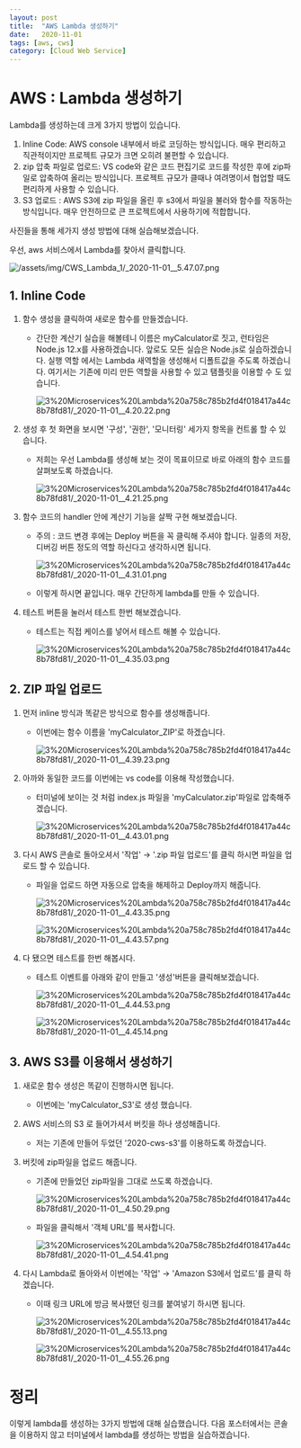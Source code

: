 ```yaml
---
layout: post
title:  "AWS Lambda 생성하기"
date:   2020-11-01
tags: [aws, cws]
category: [Cloud Web Service]
---
```


# AWS : Lambda 생성하기

Lambda를 생성하는데 크게 3가지 방법이 있습니다.

1. Inline Code: AWS console 내부에서 바로 코딩하는 방식입니다. 매우 편리하고 직관적이지만 프로젝트 규모가 크면 오히려 불편할 수 있습니다.
2. zip 압축 파일로 업로드: VS code와 같은 코드 편집기로 코드를 작성한 후에 zip파일로 압축하여 올리는 방식입니다. 프로젝트 규모가 클때나 여려명이서 협업할 때도 편리하게 사용할 수 있습니다.
3. S3 업로드 : AWS S3에 zip 파일을 올린 후 s3에서 파일을 불러와 함수를 작동하는 방식입니다. 매우 안전하므로 큰 프로젝트에서 사용하기에 적합합니다.

사진들을 통해 세가지 생성 방법에 대해 실습해보겠습니다.

우선, aws 서비스에서 Lambda를 찾아서 클릭합니다.

![/assets/img/CWS_Lambda_1/_2020-11-01__5.47.07.png](3%20Microservices%20Lambda%20a758c785b2fd4f018417a44c8b78fd81/_2020-11-01__5.47.07.png)

## 1. Inline Code

1. 함수 생성을 클릭하여 새로운 함수를 만들겠습니다.
    - 간단한 계산기 실습을 해볼테니 이름은 myCalculator로 짓고, 런타임은 Node.js 12.x를 사용하겠습니다. 앞로도 모든 실습은 Node.js로 실습하겠습니다. 실행 역할 에서는 Lambda 새역할을 생성해서 디폴트값을 주도록 하겠습니다. 여기서는 기존에 미리 만든 역할을 사용할 수 있고 탬플릿을 이용할 수 도 있습니다.

        ![3%20Microservices%20Lambda%20a758c785b2fd4f018417a44c8b78fd81/_2020-11-01__4.20.22.png](3%20Microservices%20Lambda%20a758c785b2fd4f018417a44c8b78fd81/_2020-11-01__4.20.22.png)

2. 생성 후 첫 화면을 보시면 '구성', '권한', '모니터링' 세가지 항목을 컨트롤 할 수 있습니다. 
    - 저희는 우선 Lambda를 생성해 보는 것이 목표이므로 바로 아래의 함수 코드를 살펴보도록 하겠습니다.

        ![3%20Microservices%20Lambda%20a758c785b2fd4f018417a44c8b78fd81/_2020-11-01__4.21.25.png](3%20Microservices%20Lambda%20a758c785b2fd4f018417a44c8b78fd81/_2020-11-01__4.21.25.png)

3. 함수 코드의 handler 안에 계산기 기능을 살짝 구현 해보겠습니다.
    - 주의 : 코드 변경 후에는 Deploy 버튼을 꼭 클릭해 주셔야 합니다. 일종의 저장, 디버깅 버튼 정도의 역할 하신다고 생각하시면 됩니다.

        ![3%20Microservices%20Lambda%20a758c785b2fd4f018417a44c8b78fd81/_2020-11-01__4.31.01.png](3%20Microservices%20Lambda%20a758c785b2fd4f018417a44c8b78fd81/_2020-11-01__4.31.01.png)

    - 이렇게 하시면 끝입니다. 매우 간단하게 lambda를 만들 수 있습니다.

4. 테스트 버튼을 눌러서 테스트 한번 해보겠습니다.
    - 테스트는 직접 케이스를 넣어서 테스트 해볼 수 있습니다.

        ![3%20Microservices%20Lambda%20a758c785b2fd4f018417a44c8b78fd81/_2020-11-01__4.35.03.png](3%20Microservices%20Lambda%20a758c785b2fd4f018417a44c8b78fd81/_2020-11-01__4.35.03.png)

## 2. ZIP 파일 업로드

1. 먼저 inline 방식과 똑같은 방식으로 함수를 생성해줍니다. 
    - 이번에는 함수 이름을 'myCalculator_ZIP'로 하겠습니다.

        ![3%20Microservices%20Lambda%20a758c785b2fd4f018417a44c8b78fd81/_2020-11-01__4.39.23.png](3%20Microservices%20Lambda%20a758c785b2fd4f018417a44c8b78fd81/_2020-11-01__4.39.23.png)

2. 아까와 동일한 코드를 이번에는 vs code를 이용해 작성했습니다.
    - 터미널에 보이는 것 처럼 index.js 파일을 'myCalculator.zip'파일로 압축해주겠습니다.

        ![3%20Microservices%20Lambda%20a758c785b2fd4f018417a44c8b78fd81/_2020-11-01__4.43.01.png](3%20Microservices%20Lambda%20a758c785b2fd4f018417a44c8b78fd81/_2020-11-01__4.43.01.png)

3. 다시 AWS 콘솔로 돌아오셔서 '작업' → '.zip 파일 업로드'를 클릭 하시면 파일을 업로드 할 수 있습니다. 
    - 파일을 업로드 하면 자동으로 압축을 해제하고 Deploy까지 해줍니다.

        ![3%20Microservices%20Lambda%20a758c785b2fd4f018417a44c8b78fd81/_2020-11-01__4.43.35.png](3%20Microservices%20Lambda%20a758c785b2fd4f018417a44c8b78fd81/_2020-11-01__4.43.35.png)

        ![3%20Microservices%20Lambda%20a758c785b2fd4f018417a44c8b78fd81/_2020-11-01__4.43.57.png](3%20Microservices%20Lambda%20a758c785b2fd4f018417a44c8b78fd81/_2020-11-01__4.43.57.png)

4. 다 됐으면 테스트를 한번 해봅시다.
    - 테스트 이벤트를 아래와 같이 만들고 '생성'버튼을 클릭해보겠습니다.

        ![3%20Microservices%20Lambda%20a758c785b2fd4f018417a44c8b78fd81/_2020-11-01__4.44.53.png](3%20Microservices%20Lambda%20a758c785b2fd4f018417a44c8b78fd81/_2020-11-01__4.44.53.png)

        ![3%20Microservices%20Lambda%20a758c785b2fd4f018417a44c8b78fd81/_2020-11-01__4.45.14.png](3%20Microservices%20Lambda%20a758c785b2fd4f018417a44c8b78fd81/_2020-11-01__4.45.14.png)

## 3. AWS S3를 이용해서 생성하기

1. 새로운 함수 생성은 똑같이 진행하시면 됩니다.
    - 이번에는 'myCalculator_S3'로 생성 했습니다.
2. AWS 서비스의 S3 로 들어가셔서 버킷을 하나 생성해줍니다.
    - 저는 기존에 만들어 두었던 '2020-cws-s3'를 이용하도록 하겠습니다.
3. 버킷에 zip파일을 업로드 해줍니다.
    - 기존에 만들었던 zip파일을 그대로 쓰도록 하겠습니다.

        ![3%20Microservices%20Lambda%20a758c785b2fd4f018417a44c8b78fd81/_2020-11-01__4.50.29.png](3%20Microservices%20Lambda%20a758c785b2fd4f018417a44c8b78fd81/_2020-11-01__4.50.29.png)

    - 파일을 클릭해서 '객체 URL'를 복사합니다.

        ![3%20Microservices%20Lambda%20a758c785b2fd4f018417a44c8b78fd81/_2020-11-01__4.54.41.png](3%20Microservices%20Lambda%20a758c785b2fd4f018417a44c8b78fd81/_2020-11-01__4.54.41.png)

4. 다시 Lambda로 돌아와서 이번에는 '작업' → 'Amazon S3에서 업로드'를 클릭 하겠습니다.
    - 이때 링크 URL에 방금 복사했던 링크를 붙여넣기 하시면 됩니다.

        ![3%20Microservices%20Lambda%20a758c785b2fd4f018417a44c8b78fd81/_2020-11-01__4.55.13.png](3%20Microservices%20Lambda%20a758c785b2fd4f018417a44c8b78fd81/_2020-11-01__4.55.13.png)

        ![3%20Microservices%20Lambda%20a758c785b2fd4f018417a44c8b78fd81/_2020-11-01__4.55.26.png](3%20Microservices%20Lambda%20a758c785b2fd4f018417a44c8b78fd81/_2020-11-01__4.55.26.png)

# 정리

이렇게 lambda를 생성하는 3가지 방법에 대해 실습했습니다. 다음 포스터에서는 콘솔을 이용하지 않고 터미널에서 lambda를 생성하는 방법을 실습하겠습니다.